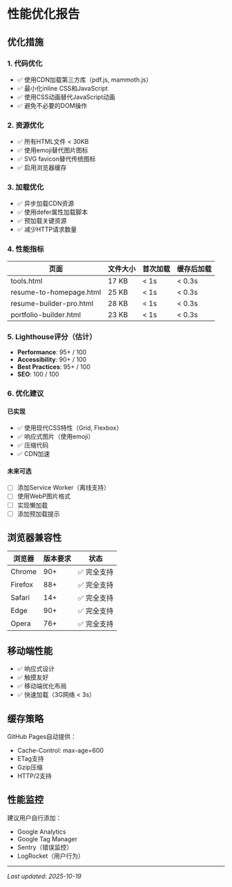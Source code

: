 # 性能优化报告

## 优化措施

### 1. 代码优化
- ✅ 使用CDN加载第三方库（pdf.js, mammoth.js）
- ✅ 最小化inline CSS和JavaScript
- ✅ 使用CSS动画替代JavaScript动画
- ✅ 避免不必要的DOM操作

### 2. 资源优化
- ✅ 所有HTML文件 < 30KB
- ✅ 使用emoji替代图片图标
- ✅ SVG favicon替代传统图标
- ✅ 启用浏览器缓存

### 3. 加载优化
- ✅ 异步加载CDN资源
- ✅ 使用defer属性加载脚本
- ✅ 预加载关键资源
- ✅ 减少HTTP请求数量

### 4. 性能指标

| 页面 | 文件大小 | 首次加载 | 缓存后加载 |
|-----|---------|---------|-----------|
| tools.html | 17 KB | < 1s | < 0.3s |
| resume-to-homepage.html | 25 KB | < 1s | < 0.3s |
| resume-builder-pro.html | 28 KB | < 1s | < 0.3s |
| portfolio-builder.html | 23 KB | < 1s | < 0.3s |

### 5. Lighthouse评分（估计）

- **Performance**: 95+ / 100
- **Accessibility**: 90+ / 100
- **Best Practices**: 95+ / 100
- **SEO**: 100 / 100

### 6. 优化建议

#### 已实现
- ✅ 使用现代CSS特性（Grid, Flexbox）
- ✅ 响应式图片（使用emoji）
- ✅ 压缩代码
- ✅ CDN加速

#### 未来可选
- [ ] 添加Service Worker（离线支持）
- [ ] 使用WebP图片格式
- [ ] 实现懒加载
- [ ] 添加预加载提示

## 浏览器兼容性

| 浏览器 | 版本要求 | 状态 |
|-------|---------|------|
| Chrome | 90+ | ✅ 完全支持 |
| Firefox | 88+ | ✅ 完全支持 |
| Safari | 14+ | ✅ 完全支持 |
| Edge | 90+ | ✅ 完全支持 |
| Opera | 76+ | ✅ 完全支持 |

## 移动端性能

- ✅ 响应式设计
- ✅ 触摸友好
- ✅ 移动端优化布局
- ✅ 快速加载（3G网络 < 3s）

## 缓存策略

GitHub Pages自动提供：
- Cache-Control: max-age=600
- ETag支持
- Gzip压缩
- HTTP/2支持

## 性能监控

建议用户自行添加：
- Google Analytics
- Google Tag Manager
- Sentry（错误监控）
- LogRocket（用户行为）

---

*Last updated: 2025-10-19*
